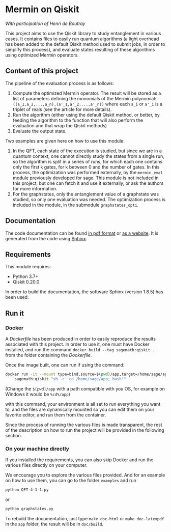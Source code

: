 # Mermin on Qiskit

*With participation of Henri de Boutray*

This project aims to use the Qiskit library to study entanglement in various
cases. It contains files to easily run quantum algorithms (a
light overhead has been added to the default Qiskit method used to submit jobs,
in order to simplify this process), and evaluate states resulting of these
algorithms using optimized Mermin operators.

## Content of this project

The pipeline of the evaluation process is as follows:
1. Compute the optimized Mermin operator. The result will be stored as a list of
  parameters defining the monomials of the Mermin polynomial:
  `((a_1,a_2,...,a_n),(a'_1,a'_2,...,a'_n))` where each `a_i` or `a'_i` is a
  triplet of reals (see the article for more details).
2. Run the algorithm (either using the default Qiskit method, or better, by
  feeding the algorithm to the function that will also perform the evaluation
  and that wrap the Qiskit methods)
3. Evaluate the output state.

Two examples are given here on how to use this module:
1. In the QFT, each state of the execution is studied, but since we are in a
  quantum context, one cannot directly study the states from a single run, so
  the algorithm is split in a series of runs, for which each one contains only
  the first k gates, for k between 0 and the number of gates. In this process,
  the optimization was performed externally, by the `mermin_eval` module
  previously developed for sage. This module is not included in this project,
  but one can fetch it and use it externally, or ask the authors for more
  information.
2. For the graphstates, only the entanglement value of a graphstate was studied,
  so only one evaluation was needed. The optimization process is included in the
  module, in the submodule `graphstates_opti`.

## Documentation

The code documentation can be found
[in pdf format](app/doc/build/latex/Mermin-hypergraphs.pdf) or 
[as a website](app/doc/build/html). It is generated from the code using 
[Sphinx](http://www.sphinx-doc.org).

## Requirements

This module requires:
- Python 3.7+
- Qiskit 0.20.0

In order to build the documentation, the software Sphinx (version 1.8.5) has
been used.

## Run it

### Docker

A *Dockerfile* has been produced in order to easily reproduce the results
associated with this project. In order to use it, one must have Docker
installed, and run the command `docker build --tag sagemath:qiskit .` from the
folder containing the *Dockerfile*.

Once the image built, one can run if using the command:
```bash
docker run -it --mount type=bind,source=$(pwd)/app,target=/home/sage/app \
    sagemath:qiskit "sh -c 'cd /home/sage/app; bash'"
```
(Change the `$(pwd)/app` with a path compatible with you OS, for example on
Windows it would be `%cd%/app`)

with this command, your environment is all set to run everything you want to,
and the files are dynamically mounted so you can edit them on your favorite
editor, and run them from the container.

Since the process of running the various files is made transparent, the
rest of the description on how to run the project will be provided in the
following section.

### On your machine directly

If you installed the requirements, you can also skip Docker and run the various
files directly on your computer.

We encourage you to explore the various files provided. And for an example on
how to use them, you can go to the folder `examples` and run
```bash
python QFT-4-1-1.py
```
or
```bash
python graphstates.py
```

To rebuild the documentation, just type `make doc-html` or `make doc-latexpdf`
in the `app` folder, the result will be in `doc/build`. 